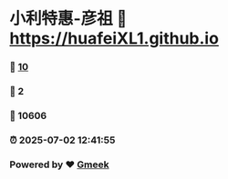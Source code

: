# 小利特惠-彦祖 :link: https://huafeiXL1.github.io 
### :page_facing_up: [10](https://huafeiXL1.github.io/tag.html) 
### :speech_balloon: 2 
### :hibiscus: 10606 
### :alarm_clock: 2025-07-02 12:41:55 
### Powered by :heart: [Gmeek](https://github.com/Meekdai/Gmeek)
